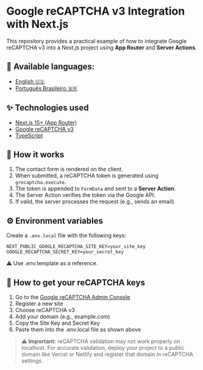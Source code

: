 # Google reCAPTCHA v3 Integration with Next.js

This repository provides a practical example of how to integrate Google reCAPTCHA v3 into a Next.js project using **App Router** and **Server Actions**.

## 📘 Available languages:

- [English 🇺🇸](./README.md)
- [Português Brasileiro 🇧🇷](./README.pt-br.md)

## ✨ Technologies used

- [Next.js 15+ (App Router)](https://nextjs.org/docs/app)
- [Google reCAPTCHA v3](https://developers.google.com/recaptcha/docs/v3)
- [TypeScript](https://www.typescriptlang.org/)

## 🚀 How it works

1. The contact form is rendered on the client.
2. When submitted, a reCAPTCHA token is generated using `grecaptcha.execute`.
3. The token is appended to `FormData` and sent to a **Server Action**.
4. The Server Action verifies the token via the Google API.
5. If valid, the server processes the request (e.g., sends an email).

## ⚙️ Environment variables

Create a `.env.local` file with the following keys:

```env
NEXT_PUBLIC_GOOGLE_RECAPTCHA_SITE_KEY=your_site_key
GOOGLE_RECAPTCHA_SECRET_KEY=your_secret_key
```

⚠️ Use .env.template as a reference.

## 🔐 How to get your reCAPTCHA keys

1. Go to the [Google reCAPTCHA Admin Console](https://www.google.com/recaptcha/admin/create)
2. Register a new site
3. Choose reCAPTCHA v3
4. Add your domain (e.g., example.com)
5. Copy the Site Key and Secret Key
6. Paste them into the .env.local file as shown above

> ⚠️ **Important:** reCAPTCHA validation may not work properly on localhost.
> For accurate validation, deploy your project to a public domain like Vercel or Netlify and register that domain in reCAPTCHA settings.
